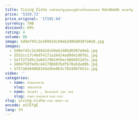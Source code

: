 ```yaml
---
title: Yixing Zisha กาน้ําชาแร่สูงอุณหภูมิส่วนโคลนแยบยล Handmade ของขวัญ
price: '5329.72'
price_original: '17192.64'
currency: THB
discount: 69%
rating: 4
volume: 86
image: Sd9ef45c2e36942dcb9eb248bd0307e0eQ.jpg
images:
  - Sd9ef45c2e36942dcb9eb248bd0307e0eQ.jpg
  - S552cc17c4bdf4171a26424ad9de1d078i.jpg
  - Seff2f3d5c3a64179819f6ec960d552dfx.jpg
  - S804759fed5c44179bb07bdf678a5dad0b.jpg
  - Sf57a6d44868344a5be0b3c70249bfb51o.jpg
video: ''
categories:
  - name: บ้านและสวน
    slug: านและสวน
  - name: ห้องครัว , ห้องอาหาร และ บาร์
    slug: องคร-องอาหาร-และ-บาร
slug: yixing-zisha-กาน-าชาแร-งอ
encode: oCCEfgE
lang: th
---
```

  